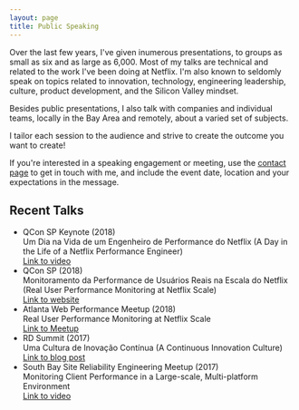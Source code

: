 ```yaml
---
layout: page
title: Public Speaking
---
```


<div class="hero-image"></div>

Over the last few years, I've given inumerous presentations, to groups as small as six and as large as 6,000. Most of my talks are technical and related to the work I've been doing at Netflix. I'm also known to seldomly speak on topics related to innovation, technology, engineering leadership, culture, product development, and the Silicon Valley mindset.

Besides public presentations, I also talk with companies and individual teams, locally in the Bay Area and remotely, about a varied set of subjects.

I tailor each session to the audience and strive to create the outcome you want to create!

If you're interested in a speaking engagement or meeting, use the [contact page](/contact) to get in touch with me, and include the event date, location and your expectations in the message.

## Recent Talks

* QCon SP Keynote (2018)<br>Um Dia na Vida de um Engenheiro de Performance do Netflix (A Day in the Life of a Netflix Performance Engineer)<br>[Link to video](https://www.infoq.com/br/presentations/um-dia-na-vida-de-um-arquiteto-de-performance-do-netflix?utm_source=infoq&utm_campaign=user_page&utm_medium=link)
* QCon SP (2018)<br>Monitoramento da Performance de Usuários Reais na Escala do Netflix (Real User Performance Monitoring at Netflix Scale)<br>[Link to website](https://qconsp.com/sp2018/sp2018/presentation/monitoramento-da-performance-de-usuarios-reais-na-escala-do-netflix.html)
* Atlanta Web Performance Meetup (2018)<br>Real User Performance Monitoring at Netflix Scale<br>[Link to Meetup](https://www.meetup.com/Atlanta-Web-Performance-Group/events/hftknlyxlbcb/)
* RD Summit (2017)<br>Uma Cultura de Inovação Contínua (A Continuous Innovation Culture)<br>[Link to blog post](https://resultadosdigitais.com.br/blog/martin-spier-rd-summit/)
* South Bay Site Reliability Engineering Meetup (2017)<br>Monitoring Client Performance in a Large-scale, Multi-platform Environment<br>[Link to video](https://www.youtube.com/watch?v=XclPg3D1DoQ)
